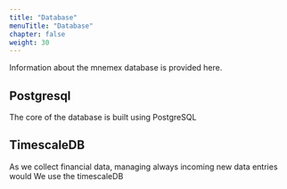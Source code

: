 ```yaml
---
title: "Database"
menuTitle: "Database"
chapter: false
weight: 30
---
```


Information about the mnemex database is provided here. 

## Postgresql

The core of the database is built using PostgreSQL

## TimescaleDB

As we collect financial data, managing always incoming new data entries would
We use the timescaleDB
